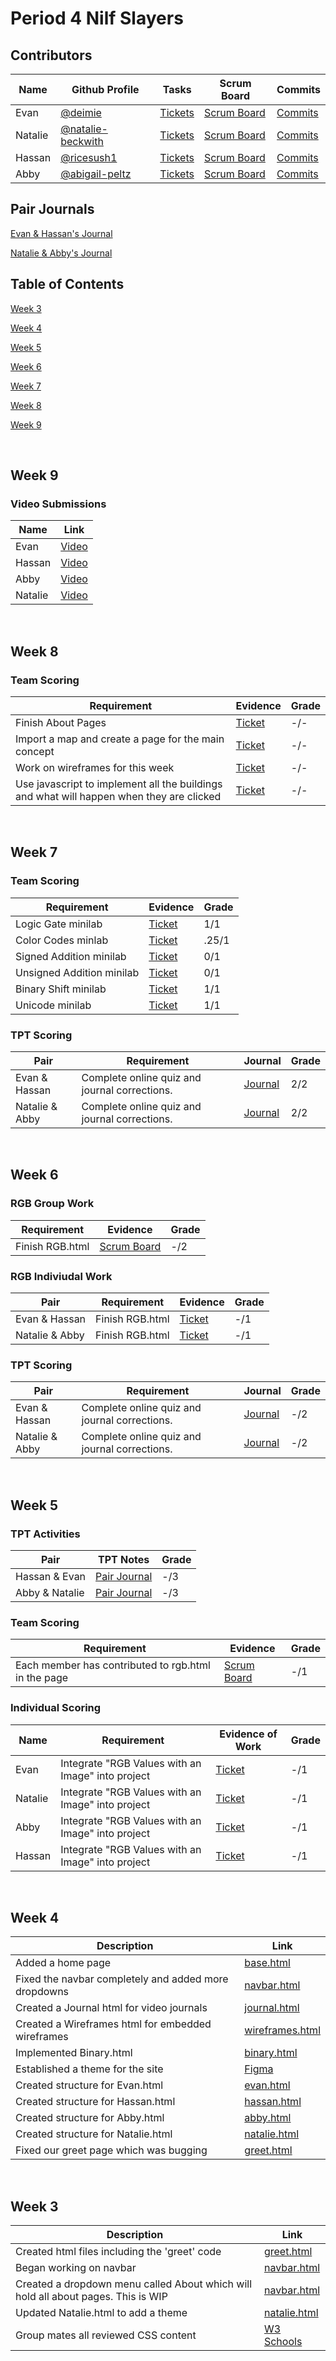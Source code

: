 # Period 4 Nilf Slayers

## **Contributors**
Name | Github Profile | Tasks | Scrum Board | Commits
-- | -- | -- | -- | -- |
Evan | [@deimie](https://github.com/deimie) | [Tickets](https://github.com/deimie/flask_portfolio/issues/assigned/deimie) | [Scrum Board](https://github.com/deimie/flask_portfolio/projects/1?card_filter_query=assignee%3Adeimie) | [Commits](https://github.com/deimie/flask_portfolio/commits?author=deimie)
Natalie | [@natalie-beckwith](https://github.com/Natalie-Beckwith) | [Tickets](https://github.com/deimie/flask_portfolio/issues/assigned/Natalie-Beckwith) | [Scrum Board](https://github.com/deimie/flask_portfolio/projects/1?card_filter_query=assignee%3Anatalie-beckwith) | [Commits](https://github.com/deimie/flask_portfolio/commits?author=Natalie-Beckwith)
Hassan | [@ricesush1](https://github.com/ricesush1) | [Tickets](https://github.com/deimie/flask_portfolio/issues/assigned/ricesush1) | [Scrum Board](https://github.com/deimie/flask_portfolio/projects/1?card_filter_query=assignee%3Aricesush1) | [Commits](https://github.com/deimie/flask_portfolio/commits?author=ricesush1)
Abby | [@abigail-peltz](https://github.com/Abigail-Peltz) | [Tickets](https://github.com/deimie/flask_portfolio/issues/assigned/Abigail-Peltz) | [Scrum Board](https://github.com/deimie/flask_portfolio/projects/1?card_filter_query=assignee%3Aabigail-peltz) | [Commits](https://github.com/deimie/flask_portfolio/commits?author=Abigail-Peltz)


## Pair Journals
[Evan & Hassan's Journal](https://docs.google.com/document/d/1lY6ZoeMfg7GHjVEbM-qHiPVAQTNDXcFxE25Ix97pics/edit)

[Natalie & Abby's Journal](https://docs.google.com/document/d/15J9ONJoY1US4ot0MxrlTNP8nl32z9Zaq6pVNKlNhks8/edit?usp=sharing)


## Table of Contents
[Week 3](#week3)

[Week 4](#week4)

[Week 5](#week5)

[Week 6](#week6)

[Week 7](#week7)

[Week 8](#week8)

[Week 9](#week9)


&nbsp;

<a name="week9"></a>

## **Week 9**

### Video Submissions
Name | Link
|--  |--
Evan | [Video](https://youtu.be/S95Rd5mv8eo)
Hassan | [Video]()
Abby | [Video]()
Natalie | [Video]()

&nbsp;


<a name="week8"></a>

## **Week 8**

### Team Scoring
Requirement | Evidence | Grade
|--         |--        |--
| Finish About Pages | [Ticket](https://github.com/deimie/flask_portfolio/issues/37) | -/-
| Import a map and create a page for the main concept | [Ticket](https://github.com/deimie/flask_portfolio/issues/37) | -/-
| Work on wireframes for this week | [Ticket](https://github.com/deimie/flask_portfolio/issues/37) | -/-
| Use javascript to implement all the buildings and what will happen when they are clicked | [Ticket](https://github.com/deimie/flask_portfolio/issues/37) | -/-

&nbsp;


<a name="week7"></a>
  
## **Week 7**

### Team Scoring
Requirement | Evidence | Grade
|--         |--        |--
Logic Gate minilab | [Ticket](https://github.com/deimie/flask_portfolio/issues/37) | 1/1
Color Codes minlab | [Ticket](https://github.com/deimie/flask_portfolio/issues/39) | .25/1
Signed Addition minilab | [Ticket](https://github.com/deimie/flask_portfolio/issues/38) | 0/1
Unsigned Addition minilab | [Ticket](https://github.com/deimie/flask_portfolio/issues/46) | 0/1
Binary Shift minilab | [Ticket](https://github.com/deimie/flask_portfolio/issues/40) | 1/1
Unicode minilab | [Ticket](https://github.com/deimie/flask_portfolio/issues/41) | 1/1

### TPT Scoring
Pair | Requirement | Journal | Grade
|--  |--           |--       |--
Evan \& Hassan | Complete online quiz and journal corrections. | [Journal](https://docs.google.com/document/d/1lY6ZoeMfg7GHjVEbM-qHiPVAQTNDXcFxE25Ix97pics/edit) | 2/2
Natalie \& Abby | Complete online quiz and journal corrections. | [Journal](https://docs.google.com/document/d/15J9ONJoY1US4ot0MxrlTNP8nl32z9Zaq6pVNKlNhks8/edit?usp=sharing) | 2/2


&nbsp;



<a name="week6"></a>
  
## **Week 6**

### RGB Group Work
Requirement | Evidence | Grade
|--         |--        |--
Finish RGB.html | [Scrum Board](https://github.com/deimie/flask_portfolio/projects/1) | -/2
  
### RGB Indiviudal Work
Pair | Requirement | Evidence | Grade
|--  |--       |--        |--
Evan \& Hassan | Finish RGB.html | [Ticket]() | -/1
Natalie \& Abby | Finish RGB.html | [Ticket]() | -/1

### TPT Scoring
Pair | Requirement | Journal | Grade
|--  |--           |--       |--
Evan \& Hassan | Complete online quiz and journal corrections. | [Journal](https://docs.google.com/document/d/1lY6ZoeMfg7GHjVEbM-qHiPVAQTNDXcFxE25Ix97pics/edit) | -/2
Natalie \& Abby | Complete online quiz and journal corrections. | [Journal](https://docs.google.com/document/d/15J9ONJoY1US4ot0MxrlTNP8nl32z9Zaq6pVNKlNhks8/edit?usp=sharing) | -/2


&nbsp;


<a name="week5"></a>

## **Week 5**

### TPT Activities

Pair | TPT Notes | Grade
|--   | --       | --
Hassan \& Evan | [Pair Journal]() | -/3
Abby \& Natalie | [Pair Journal]() | -/3

### Team Scoring
Requirement | Evidence | Grade
|--         |--        |--
Each member has contributed to rgb.html in the page | [Scrum Board](https://github.com/deimie/flask_portfolio/projects/1) | -/1

### Individual Scoring


Name | Requirement | Evidence of Work | Grade
|--  |--           |--                |--
Evan | Integrate "RGB Values with an Image" into project | [Ticket]() | -/1
Natalie | Integrate "RGB Values with an Image" into project | [Ticket]() | -/1
Abby | Integrate "RGB Values with an Image" into project | [Ticket]() | -/1
Hassan | Integrate "RGB Values with an Image" into project | [Ticket]() | -/1


&nbsp;


<a name="week4"></a>

## **Week 4**
Description | Link
--          | --
Added a home page | [base.html](https://github.com/deimie/flask_portfolio/blob/main/templates/layouts/base.html)
Fixed the navbar completely and added more dropdowns | [navbar.html](https://github.com/deimie/flask_portfolio/blob/main/templates/layouts/navbar.html)
Created a Journal html for video journals | [journal.html](https://github.com/deimie/flask_portfolio/blob/main/templates/Journals.html)
Created a Wireframes html for embedded wireframes | [wireframes.html](https://github.com/deimie/flask_portfolio/blob/main/templates/Wireframes.html)
Implemented Binary.html | [binary.html](https://github.com/deimie/flask_portfolio/blob/main/templates/Binary.html)
Established a theme for the site | [Figma](https://www.figma.com/file/9Juha7L30H2HM239TsT25z/Project-Design-Process)
Created structure for Evan.html | [evan.html](https://github.com/deimie/flask_portfolio/blob/main/templates/Evan.html)
Created structure for Hassan.html | [hassan.html](https://github.com/deimie/flask_portfolio/blob/main/templates/Hassan.html)
Created structure for Abby.html | [abby.html](https://github.com/deimie/flask_portfolio/blob/main/templates/Abby.html) 
Created structure for Natalie.html | [natalie.html](https://github.com/deimie/flask_portfolio/blob/main/templates/Natalie.html)
Fixed our greet page which was bugging | [greet.html](https://github.com/deimie/flask_portfolio/blob/main/templates/greet.html)


&nbsp;


<a name="week3"></a>

## **Week 3**
Description | Link
--          | --
Created html files including the 'greet' code | [greet.html](https://github.com/deimie/flask_portfolio/blob/main/templates/greet.html)
Began working on navbar | [navbar.html](https://github.com/deimie/flask_portfolio/blob/main/templates/layouts/navbar.html)
Created a dropdown menu called About which will hold all about pages. This is WIP | [navbar.html](https://github.com/deimie/flask_portfolio/blob/main/templates/layouts/navbar.html)
Updated Natalie.html to add a theme | [natalie.html](https://github.com/deimie/flask_portfolio/blob/main/templates/Natalie.html)
Group mates all reviewed CSS content | [W3 Schools](https://www.w3schools.com/w3css/defaulT.asp)
